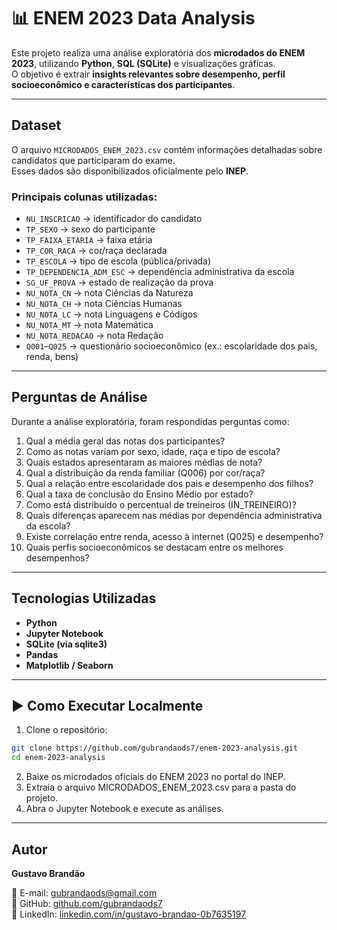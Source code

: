 # 📊 ENEM 2023 Data Analysis

Este projeto realiza uma análise exploratória dos **microdados do ENEM 2023**, utilizando **Python**, **SQL (SQLite)** e visualizações gráficas.  
O objetivo é extrair **insights relevantes sobre desempenho, perfil socioeconômico e características dos participantes**.

---

## Dataset

O arquivo `MICRODADOS_ENEM_2023.csv` contém informações detalhadas sobre candidatos que participaram do exame.  
Esses dados são disponibilizados oficialmente pelo **INEP**.

### Principais colunas utilizadas:
- `NU_INSCRICAO` → identificador do candidato  
- `TP_SEXO` → sexo do participante  
- `TP_FAIXA_ETARIA` → faixa etária  
- `TP_COR_RACA` → cor/raça declarada  
- `TP_ESCOLA` → tipo de escola (pública/privada)  
- `TP_DEPENDENCIA_ADM_ESC` → dependência administrativa da escola  
- `SG_UF_PROVA` → estado de realização da prova  
- `NU_NOTA_CN` → nota Ciências da Natureza  
- `NU_NOTA_CH` → nota Ciências Humanas  
- `NU_NOTA_LC` → nota Linguagens e Códigos  
- `NU_NOTA_MT` → nota Matemática  
- `NU_NOTA_REDACAO` → nota Redação  
- `Q001`–`Q025` → questionário socioeconômico (ex.: escolaridade dos pais, renda, bens)  

---

## Perguntas de Análise

Durante a análise exploratória, foram respondidas perguntas como:

1. Qual a média geral das notas dos participantes?  
2. Como as notas variam por sexo, idade, raça e tipo de escola?  
3. Quais estados apresentaram as maiores médias de nota?  
4. Qual a distribuição da renda familiar (Q006) por cor/raça?  
5. Qual a relação entre escolaridade dos pais e desempenho dos filhos?  
6. Qual a taxa de conclusão do Ensino Médio por estado?  
7. Como está distribuído o percentual de treineiros (IN_TREINEIRO)?  
8. Quais diferenças aparecem nas médias por dependência administrativa da escola?  
9. Existe correlação entre renda, acesso à internet (Q025) e desempenho?  
10. Quais perfis socioeconômicos se destacam entre os melhores desempenhos?

---

## Tecnologias Utilizadas
- **Python**  
- **Jupyter Notebook**  
- **SQLite (via sqlite3)**  
- **Pandas**  
- **Matplotlib / Seaborn**  

---

## ▶️ Como Executar Localmente

1. Clone o repositório:
```bash
git clone https://github.com/gubrandaods7/enem-2023-analysis.git
cd enem-2023-analysis
```
2. Baixe os microdados oficiais do ENEM 2023 no portal do INEP.
3. Extraia o arquivo MICRODADOS_ENEM_2023.csv para a pasta do projeto.
4. Abra o Jupyter Notebook e execute as análises.

---

## Autor

**Gustavo Brandão**

📧 E-mail: gubrandaods@gmail.com  
🐙 GitHub: [github.com/gubrandaods7](https://github.com/gubrandaods7)  
🔗 LinkedIn: [linkedin.com/in/gustavo-brandao-0b7635197](https://www.linkedin.com/in/gustavo-brandao-0b7635197)

